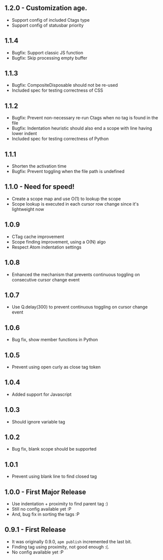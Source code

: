 ## 1.2.0 - Customization age.
* Support config of included Ctags type
* Support config of statusbar priority

## 1.1.4
* Bugfix: Support classic JS function
* Bugfix: Skip processing empty buffer

## 1.1.3
* Bugfix: CompositeDisposable should not be re-used
* Included spec for testing correctness of CSS

## 1.1.2
* Bugfix: Prevent non-necessary re-run Ctags when no tag is found in the file
* Bugfix: Indentation heuristic should also end a scope with line having lower indent
* Included spec for testing correctness of Python

## 1.1.1
* Shorten the activation time
* Bugfix: Prevent toggling when the file path is undefined

## 1.1.0 - Need for speed!
* Create a scope map and use O(1) to lookup the scope
* Scope lookup is executed in each cursor row change since it's lightweight now

## 1.0.9
* CTag cache improvement
* Scope finding improvement, using a O(N) algo
* Respect Atom indentation settings

## 1.0.8
* Enhanced the mechanism that prevents continuous toggling on consecutive cursor change event

## 1.0.7
* Use Q.delay(300) to prevent continuous toggling on cursor change event

## 1.0.6
* Bug fix, show member functions in Python

## 1.0.5
* Prevent using open curly as close tag token

## 1.0.4
* Added support for Javascript

## 1.0.3
* Should ignore variable tag

## 1.0.2
* Bug fix, blank scope should be supported

## 1.0.1
* Prevent using blank line to find closed tag

## 1.0.0 - First Major Release
* Use indentation + proximity to find parent tag :)
* Still no config available yet :P
* And, bug fix in sorting the tags :P

## 0.9.1 - First Release
* It was originally 0.9.0, `apm publish` incremented the last bit.
* Finding tag using proximity, not good enough :(.
* No config available yet :P
